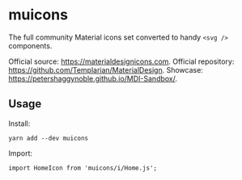 # muicons

The full community Material icons set converted to handy `<svg />` components.

Official source: <https://materialdesignicons.com>.
Official repository: <https://github.com/Templarian/MaterialDesign>.
Showcase: <https://petershaggynoble.github.io/MDI-Sandbox/>.

## Usage
Install:
```
yarn add --dev muicons
```
Import:
```
import HomeIcon from 'muicons/i/Home.js';
```
